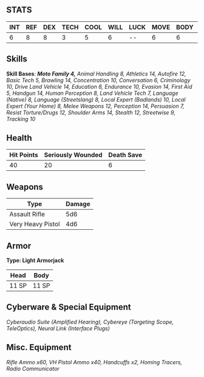 ## STATS

| INT | REF | DEX | TECH | COOL | WILL | LUCK | MOVE | BODY | EMP |
| --- | --- | --- | ---- | ---- | ---- | ---- | ---- | ---- | --- |
| 6   | 8   | 8   | 3    | 5    | 6    | --   | 6    | 6    | 6   |
## Skills
**Skill Bases**:
***Moto Family 4,** Animal Handling 8, Athletics 14, Autofire 12, Basic Tech 5, Brawling 14,
Concentration 10, Conversation 6, Criminology 10, Drive Land Vehicle 14, Education 8,
Endurance 10, Evasion 14, First Aid 5, Handgun 14, Human Perception 8, Land Vehicle Tech 7,
Language (Native) 8, Language (Streetslang) 8, Local Expert (Badlands) 10, Local Expert (Your
Home) 8, Melee Weapons 12, Perception 14, Persuasion 7, Resist Torture/Drugs 12, Shoulder
Arms 14, Stealth 12, Streetwise 9, Tracking 10*
## Health

| Hit Points | Seriously Wounded | Death Save |
| ---------- | ----------------- | ---------- |
| 40         | 20                | 6          |
## Weapons

| Type              | Damage |
| ----------------- | ------ |
| Assault Rifle     | 5d6    |
| Very Heavy Pistol | 4d6    |
## Armor
**Type: Light Armorjack**

| Head  | Body  |
| ----- | ----- |
| 11 SP | 11 SP |
## Cyberware & Special Equipment
*Cyberaudio Suite (Amplified Hearing), Cybereye (Targeting Scope, TeleOptics), Neural Link (Interface Plugs)*

## Misc. Equipment
*Rifle Ammo x60, VH Pistol Ammo x40, Handcuffs x2, Homing Tracers, Radio Communicator*
